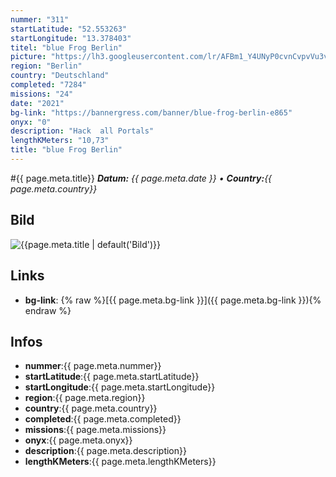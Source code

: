 ```yaml
---
nummer: "311"
startLatitude: "52.553263"
startLongitude: "13.378403"
titel: "blue Frog Berlin"
picture: "https://lh3.googleusercontent.com/lr/AFBm1_Y4UNyP0cvnCvpvVu3vsg72HdqO0srxf3s6y3C2fgymblcwpTYz5g3kuXLlLaUi3To0zXgdm1mbFs4yYXI5mOD1Mlh79RuvYo-CVrzUO0bZ6gvhv2guqlyz9JawcnuBcfsbVEzVvJMw0tAxOmdndKmD0591fokb5H1cuTTyH28Dr6FOeFV3j9nAOkf2RMCYtbfLZjU6fBJF3CqlTRcjvRDplsq0ERbY3xoVxaEVzFoQszsOX1eGQYaGV4t5AP18DauGdyIP69o_5P5Ddzb4BEJ_CP-jrdsVAjE60mDAEP3hneOUKwLLPDSATD50FfJsPhmDMMhYp2sicE6jYoO4tPukVyiB1qlNNtMoVx1lOq9eAJyCGNQQc1R-cBJx5E_U71BtYkpN9mHnTXLl5movRFRPsQP6uXWYKC23L8tg8dNsPtWGXGsKoYpojdtvzeucjjZIV1feKnMITLan3gR0QcZvZoRIy6l-UDs2sJ0N6KJfMH92u4MGIiqx9uZkFIbKGECqkYUW14DiYvvxfsBTrQFQV_UM4swJC4nlGD0pi-sHYgZexfWPsZuUvQQ0u9yLrMWe4smFHvcoQh8DzmsiBzKP5iyq6k7lOmudFCle2p9Xo2Ei4AuPy936eeJ9uhOLuDA2mfMT5-5AAGLGmS9MQIKbHI0xMZ139_5KC4XZ5N7bn_5qERgQmi1gl4A8H89t6jX4UES37brYalciJ-tzfp8yVW3Td-0USZJE1qxFQD7a049Q3j1LAWkYMikjv5SxxcI76jrvV-JTSiqRpMuzZGzyaSmk9A4vPa2l5IG6ZkhkZ6HvBTmRCyLsyDcHO7_c7jkAHYKQwg-U8cWawTBk43eY_ZgS8nGHzUVf"
region: "Berlin"
country: "Deutschland"
completed: "7284"
missions: "24"
date: "2021"
bg-link: "https://bannergress.com/banner/blue-frog-berlin-e865"
onyx: "0"
description: "Hack  all Portals"
lengthKMeters: "10,73"
title: "blue Frog Berlin"
---
```


#{{ page.meta.title}}
_**Datum:** {{ page.meta.date }} • **Country:**{{ page.meta.country}}_

## Bild
![{{page.meta.title | default('Bild')}}]({{page.meta.picture}})

## Links
- **bg-link**: {% raw %}[{{ page.meta.bg-link }}]({{ page.meta.bg-link }}){% endraw %}

## Infos
- **nummer**:{{ page.meta.nummer}}
- **startLatitude**:{{ page.meta.startLatitude}}
- **startLongitude**:{{ page.meta.startLongitude}}
- **region**:{{ page.meta.region}}
- **country**:{{ page.meta.country}}
- **completed**:{{ page.meta.completed}}
- **missions**:{{ page.meta.missions}}
- **onyx**:{{ page.meta.onyx}}
- **description**:{{ page.meta.description}}
- **lengthKMeters**:{{ page.meta.lengthKMeters}}

